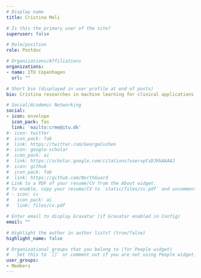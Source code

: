 ```yaml
---
# Display name
title: Cristina Meli

# Is this the primary user of the site?
superuser: false

# Role/position
role: Postdoc

# Organizations/Affiliations
organizations:
- name: ITU Copenhagen
  url: ""

# Short bio (displayed in user profile at end of posts)
bio: Cristina researches in machine learning for clinical applications and neural natural language generation.

# Social/Academic Networking
social:
- icon: envelope
  icon_pack: fas
  link: 'mailto:crme@itu.dk'
#- icon: twitter
#  icon_pack: fab
#  link: https://twitter.com/GeorgeCushen
#- icon: google-scholar
#  icon_pack: ai
#  link: https://scholar.google.com/citations?user=pCsDJKkAAAAJ
#- icon: github
#  icon_pack: fab
#  link: https://github.com/NorthGuard
# Link to a PDF of your resume/CV from the About widget.
# To enable, copy your resume/CV to `static/files/cv.pdf` and uncomment the lines below.
# - icon: cv
#   icon_pack: ai
#   link: files/cv.pdf

# Enter email to display Gravatar (if Gravatar enabled in Config)
email: ""

# Highlight the author in author lists? (true/false)
highlight_name: false

# Organizational groups that you belong to (for People widget)
#   Set this to `[]` or comment out if you are not using People widget.
user_groups:
- Members
---
```


